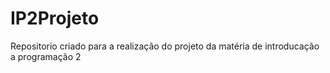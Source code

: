 # IP2Projeto
Repositorio criado para a realização do projeto da matéria de introducação a programação 2
